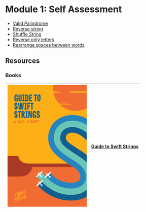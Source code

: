 # Module 1: Self Assessment


* [Valid Palindrome](https://leetcode.com/problems/valid-palindrome/)
* [Reverse string](https://leetcode.com/problems/reverse-string/)
* [Shuffle String](https://leetcode.com/problems/shuffle-string/)
* [Reverse only letters](https://leetcode.com/problems/reverse-only-letters/)
* [Rearrange spaces between words](https://leetcode.com/problems/rearrange-spaces-between-words/)


## Resources
### Books
| ![Profile](Img/StringBook.png)  | [Guide to Swift Strings](https://flight.school/books/strings/) |
| ------------- | ------------- |

